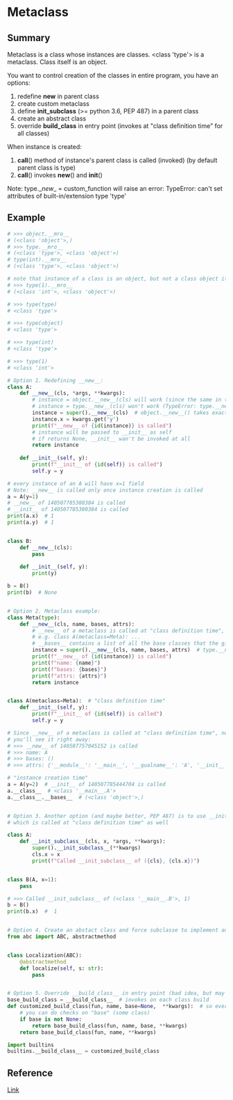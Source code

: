 # Metaclass

## Summary
Metaclass is a class whose instances are classes. 
<class 'type'> is a metaclass.
Class itself is an object.

You want to control creation of the classes in entire program, you have an options:
1. redefine __new__ in parent class
2. create custom metaclass
3. define __init_subclass__ (>= python 3.6, PEP 487) in a parent class
4. create an abstract class
5. override __build_class__ in entry point (invokes at "class definition time" for all classes)

When instance is created:
1. __call__() method of instance's parent class is called (invoked) (by default parent class is type)
2. __call__() invokes __new__() and __init__()

Note: type.\__new__ = custom_function will raise an error:
TypeError: can't set attributes of built-in/extension type 'type'

## Example
```python
# >>> object.__mro__
# (<class 'object'>,)
# >>> type.__mro__
# (<class 'type'>, <class 'object'>)
# type(int).__mro__
# (<class 'type'>, <class 'object'>)

# note that instance of a class is an object, but not a class object itself:
# >>> type(1).__mro__
# (<class 'int'>, <class 'object'>)

# >>> type(type)
# <class 'type'>

# >>> type(object)
# <class 'type'>

# >>> type(int)
# <class 'type'>

# >>> type(1)
# <class 'int'>

# Option 1. Redefining __new__:
class A:
    def __new__(cls, *args, **kwargs):
        # instance = object.__new__(cls) will work (since the same in this case), but:
        # instance = type.__new__(cls) won't work (TypeError: type.__new__(A): A is not a subtype of type)
        instance = super().__new__(cls)  # object.__new__() takes exactly one argument (the type to instantiate)
        instance.x = kwargs.get('y')
        print(f"__new__ of {id(instance)} is called")
        # instance will be passed to __init__ as self
        # if returns None, __init__ wan't be invoked at all
        return instance
    
    def __init__(self, y):
        print(f"__init__ of {id(self)} is called")
        self.y = y

# every instance of an A will have x=1 field
# Note: __new__ is called only once instance creation is called
a = A(y=1)
# __new__ of 140507785380384 is called
# __init__ of 140507785380384 is called
print(a.x)  # 1
print(a.y)  # 1


class B:
    def __new__(cls):
        pass
    
    def __init__(self, y):
        print(y)

b = B()
print(b)  # None


# Option 2. Metaclass example:
class Meta(type):
    def __new__(cls, name, bases, attrs):
        # __new__ of a metaclass is called at "class definition time", not at "instance creation time"
        # e.g. class A(metaclass=Meta): ...
        # __bases__ contains a list of all the base classes that the given class inherits
        instance = super().__new__(cls, name, bases, attrs)  # type.__new__() takes exactly 3 arguments
        print(f"__new__ of {id(instance)} is called")
        print(f"name: {name}")
        print(f"bases: {bases}")
        print(f"attrs: {attrs}")
        return instance


class A(metaclass=Meta):  # "class definition time"
    def __init__(self, y):
        print(f"__init__ of {id(self)} is called")
        self.y = y

# Since __new__ of a metaclass is called at "class definition time", not at "instance creation time"
# you'll see it right away:
# >>> __new__ of 140507757045152 is called
# >>> name: A
# >>> bases: ()
# >>> attrs: {'__module__': '__main__', '__qualname__': 'A', '__init__': <function A.__init__ at 0x7fca84a3f3a0>}

# "instance creation time"
a = A(y=2)  # __init__ of 140507785444704 is called
a.__class__  # <class '__main__.A'>
a.__class__.__bases__  # (<class 'object'>,)


# Option 3. Another option (and maybe better, PEP 487) is to use __init_subclass__
# which is called at "class definition time" as well

class A:
    def __init_subclass__(cls, x, *args, **kwargs):
        super().__init_subclass__(**kwargs)
        cls.x = x
        print(f"Called __init_subclass__ of ({cls}, {cls.x})")


class B(A, x=1):
    pass

# >>> Called __init_subclass__ of (<class '__main__.B'>, 1)
b = B()
print(b.x)  #  1


# Option 4. Create an abstact class and force subclasse to implement an interface of an abstact class
from abc import ABC, abstractmethod


class Localization(ABC):
    @abstractmethod
    def localize(self, s: str):
        pass


# Option 5. Override __build_class__ in entry point (bad idea, but may work if you can't change classes)
base_build_class = __build_class__  # invokes on each class build
def customized_build_class(fun, name, base=None,  **kwargs):  # so every class build can be castomized
    # you can do checks on "base" (some class) 
    if base is not None:
        return base_build_class(fun, name, base, **kwargs)
    return base_build_class(fun, name, **kwargs)

import builtins
builtins.__build_class__ = customized_build_class

```

## Reference
[Link](https://docs.python.org/3/reference/datamodel.html#metaclasses)
